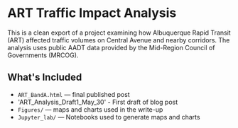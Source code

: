 # ART Traffic Impact Analysis

This is a clean export of a project examining how Albuquerque Rapid Transit (ART) affected traffic volumes on Central Avenue and nearby corridors. The analysis uses public AADT data provided by the Mid-Region Council of Governments (MRCOG).

## What's Included
- `ART_BandA.html` — final published post
- 'ART_Analysis_Draft1_May_30' - First draft of blog post
- `Figures/` — maps and charts used in the write-up
- `Jupyter_lab/` — Notebooks used to generate maps and charts

